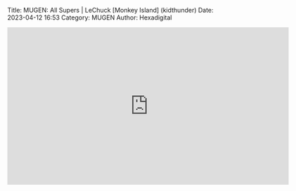 Title: MUGEN: All Supers | LeChuck [Monkey Island] (kidthunder)
Date: 2023-04-12 16:53
Category: MUGEN
Author: Hexadigital

<center><iframe src="https://www.youtube.com/embed/ZSgcX8EUdhQ?feature=oembed" allow="accelerometer; autoplay; encrypted-media; gyroscope; picture-in-picture" width="640" height="360" frameborder="0"></iframe>

